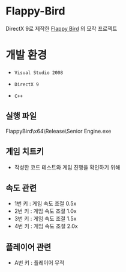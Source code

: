 # Flappy-Bird
DirectX 9로 제작한 [Flappy Bird](https://flappybird.fandom.com/wiki/Flappy_Bird) 의 모작 프로젝트

# 개발 환경
- <pre><code>Visual Studio 2008</code></pre>
- <pre><code>DirectX 9</code></pre>
- <pre><code>C++</code></pre>

## 실행 파일
FlappyBird\x64\Release\Senior Engine.exe

## 게임 치트키
- 작성한 코드 테스트와 게임 진행을 확인하기 위해 

## 속도 관련
- 1번 키 : 게임 속도 조절 0.5x
- 2번 키 : 게임 속도 조절 1.0x
- 3번 키 : 게임 속도 조절 1.5x
- 4번 키 : 게임 속도 조절 2.0x

## 플레이어 관련
- A번 키 : 플레이어 무적
